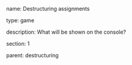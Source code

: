 name: Destructuring assignments

type: game

description: What will be shown on the console?

section: 1

parent: destructuring
